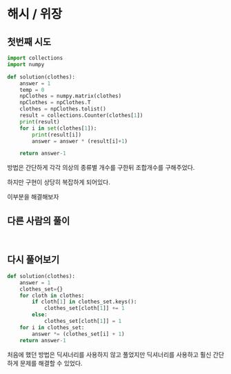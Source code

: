 # 해시 / 위장

## 첫번째 시도

```python
import collections
import numpy

def solution(clothes):
    answer = 1
    temp = 0
    npClothes = numpy.matrix(clothes)
    npClothes = npClothes.T
    clothes = npClothes.tolist()
    result = collections.Counter(clothes[1])
    print(result)
    for i in set(clothes[1]):
        print(result[i])
        answer = answer * (result[i]+1)

    return answer-1
```

방법은 간단하게 각각 의상의 종류별 개수를 구한뒤 조합개수를 구해주었다.

하지만 구현이 상당히 복잡하게 되어있다.

이부분을 해결해보자



## 다른 사람의 풀이

```


```







## 다시 풀어보기



```python
def solution(clothes):
    answer = 1
    clothes_set={}
    for cloth in clothes:
        if cloth[1] in clothes_set.keys():
            clothes_set[cloth[1]] += 1
        else:
            clothes_set[cloth[1]] = 1
    for i in clothes_set:
        answer *= (clothes_set[i] + 1) 
    return answer-1

```

처음에 했던 방법은 딕셔너리를 사용하지 않고 풀었지만 딕셔너리를 사용하고 훨신 간단하게 문제를 해결할 수 있었다.